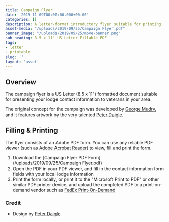 ```yaml
---
title: Campaign Flyer
date: '2019-11-09T00:00:00.000+00:00'
categories: []
description: A letter-format introductory flyer suitable for printing.
asset-media: "/uploads/2019/09/25/Campaign Flyer.pdf"
banner_image: "/uploads/2019/09/25/move-banner.png"
sub_heading: 8.5 x 11" US Letter Fillable PDF
tags:
- letter
- printable
slug: ''
layout: 'asset'
---
```

## Overview

The campaign flyer is a US Letter (8.5 x 11") formatted document suitable for presenting your lodge contact information to veterans in your area. 

The original concept for the campaign was developed by [George Mudry](/about/george-mudry/), and it features artwork by the very talented [Peter Daigle](/about/peter-daigle/).

## Filling & Printing
The flyer consists of an Adobe PDF form. You can use any reliable PDF viewer (such as [Adobe Acrobat Reader](https://acrobat.adobe.com/us/en/acrobat/pdf-reader.html)) to view, fill and print the form.

1. Download the [Campaign Flyer PDF Form](/uploads/2019/09/25/Campaign Flyer.pdf)
1. Open the PDF in your PDF viewer, and fill in the contact information form fields with your local lodge information
1. Print the form locally, or print it to the "Microsoft Print to PDF" or other similar PDF printer device, and upload the completed PDF to a print-on-demand vendor such as [FedEx Print-On-Demand](https://www.fedex.com/en-us/printing/online-printing.html)

### Credit
- Design by [Peter Daigle](/about/peter-daigle/)